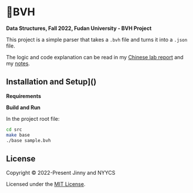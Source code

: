# 📂BVH

**Data Structures, Fall 2022, Fudan University - BVH Project**

This project is a simple parser that takes a `.bvh` file and turns it into a `.json` file. 

The logic and code explanation can be read in my [Chinese lab report]() and my [notes](). 

## Installation and Setup]()

**Requirements**

**Build and Run**

In the project root file:

```bash
cd src
make base 
./base sample.bvh
```

## License

Copyright © 2022-Present  Jinny and NYYCS 

Licensed under the [MIT License](https://github.com/JinnyWong/BVH/blob/main/LICENSE).
